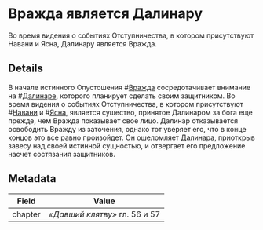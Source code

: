 # Вражда является Далинару
Во время видения о событиях Отступничества, в котором присутствуют Навани и Ясна, Далинару является Вражда.

## Details
В начале истинного Опустошения #[Вражда](characters/odium) сосредотачивает внимание на #[Далинаре](characters/dalinar), которого планирует сделать своим защитником. Во время видения о событиях Отступничества, в котором присутствуют #[Навани](characters/navani) и #[Ясна](characters/jasnah), является существо, принятое Далинаром за бога еще прежде, чем Вражда показывает свое лицо. Далинар отказывается освободить Вражду из заточения, однако тот уверяет его, что в конце концов это все равно произойдет. Он ошеломляет Далинара, приоткрыв завесу над своей истинной сущностью, и отвергает его предложение насчет состязания защитников.

## Metadata
| Field | Value |
| ----- | ----- |
| chapter | *«Давший клятву»* гл. 56 и 57 |

